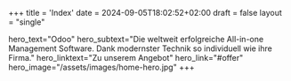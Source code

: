 +++
title = 'Index'
date = 2024-09-05T18:02:52+02:00
draft = false
layout = "single"

hero_text="Odoo"
hero_subtext="Die weltweit erfolgreiche All-in-one Management Software. Dank modernster Technik so individuell wie ihre Firma."
hero_linktext="Zu unserem Angebot"
hero_link="#offer"
hero_image="/assets/images/home-hero.jpg"
+++
